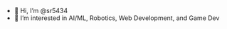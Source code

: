- 👋 Hi, I’m @sr5434
- 👀 I’m interested in AI/ML, Robotics, Web Development, and Game Dev
<!---
sr5434/sr5434 is a ✨ special ✨ repository because its `README.md` (this file) appears on your GitHub profile.
You can click the Preview link to take a look at your changes.
--->
